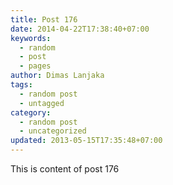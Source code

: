 ```yaml
---
title: Post 176
date: 2014-04-22T17:38:40+07:00
keywords:
  - random
  - post
  - pages
author: Dimas Lanjaka
tags:
  - random post
  - untagged
category:
  - random post
  - uncategorized
updated: 2013-05-15T17:35:48+07:00
---
```

This is content of post 176